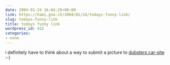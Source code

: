 ```yaml
---
date: 2004-01-24 16:04:29+00:00
link: https://habi.gna.ch/2004/01/24/todays-funny-link/
slug: todays-funny-link
title: todays funny link
wordpress_id: 412
categories:
- none
---
```


i definitely have to think about a way to submit a picture to [dubsters car-site](http://dubster.com/cars/) :-)

